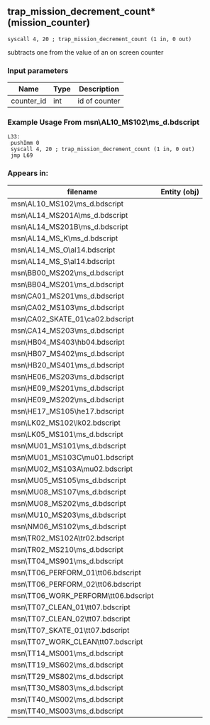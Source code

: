 ## trap_mission_decrement_count* (mission_counter)

`syscall 4, 20 ; trap_mission_decrement_count (1 in, 0 out)`

subtracts one from the value of an on screen counter

### Input parameters
| Name | Type | Description
|------|------|------------
| counter_id   | int   | id of counter


### Example Usage From msn\AL10_MS102\ms_d.bdscript
```plaintext
L33:
 pushImm 0
 syscall 4, 20 ; trap_mission_decrement_count (1 in, 0 out)
 jmp L69
```


### Appears in:
| filename | Entity (obj)
|----------|-------------
| msn\AL10_MS102\ms_d.bdscript       |           
| msn\AL14_MS201A\ms_d.bdscript       |           
| msn\AL14_MS201B\ms_d.bdscript       |           
| msn\AL14_MS_K\ms_d.bdscript       |           
| msn\AL14_MS_O\al14.bdscript       |           
| msn\AL14_MS_S\al14.bdscript       |           
| msn\BB00_MS202\ms_d.bdscript       |           
| msn\BB04_MS201\ms_d.bdscript       |           
| msn\CA01_MS201\ms_d.bdscript       |           
| msn\CA02_MS103\ms_d.bdscript       |           
| msn\CA02_SKATE_01\ca02.bdscript       |           
| msn\CA14_MS203\ms_d.bdscript       |           
| msn\HB04_MS403\hb04.bdscript       |           
| msn\HB07_MS402\ms_d.bdscript       |           
| msn\HB20_MS401\ms_d.bdscript       |           
| msn\HE06_MS203\ms_d.bdscript       |           
| msn\HE09_MS201\ms_d.bdscript       |           
| msn\HE09_MS202\ms_d.bdscript       |           
| msn\HE17_MS105\he17.bdscript       |           
| msn\LK02_MS102\lk02.bdscript       |           
| msn\LK05_MS101\ms_d.bdscript       |           
| msn\MU01_MS101\ms_d.bdscript       |           
| msn\MU01_MS103C\mu01.bdscript       |           
| msn\MU02_MS103A\mu02.bdscript       |           
| msn\MU05_MS105\ms_d.bdscript       |           
| msn\MU08_MS107\ms_d.bdscript       |           
| msn\MU08_MS202\ms_d.bdscript       |           
| msn\MU10_MS203\ms_d.bdscript       |           
| msn\NM06_MS102\ms_d.bdscript       |           
| msn\TR02_MS102A\tr02.bdscript       |           
| msn\TR02_MS210\ms_d.bdscript       |           
| msn\TT04_MS901\ms_d.bdscript       |           
| msn\TT06_PERFORM_01\tt06.bdscript       |           
| msn\TT06_PERFORM_02\tt06.bdscript       |           
| msn\TT06_WORK_PERFORM\tt06.bdscript       |           
| msn\TT07_CLEAN_01\tt07.bdscript       |           
| msn\TT07_CLEAN_02\tt07.bdscript       |           
| msn\TT07_SKATE_01\tt07.bdscript       |           
| msn\TT07_WORK_CLEAN\tt07.bdscript       |           
| msn\TT14_MS001\ms_d.bdscript       |           
| msn\TT19_MS602\ms_d.bdscript       |           
| msn\TT29_MS802\ms_d.bdscript       |           
| msn\TT30_MS803\ms_d.bdscript       |           
| msn\TT40_MS002\ms_d.bdscript       |           
| msn\TT40_MS003\ms_d.bdscript       |           




